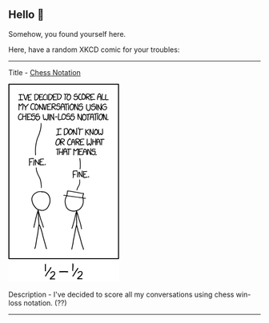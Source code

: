 ## Hello 👀

Somehow, you found yourself here.

Here, have a random XKCD comic for your troubles:

-----------------------------------

Title - [Chess Notation](https://xkcd.com/1800)

![Chess Notation](./random_comic.png)

Description - I've decided to score all my conversations using chess win-loss notation. (??)

-----------------------------------